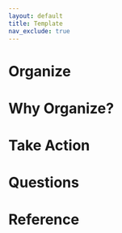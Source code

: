 ```yaml
---
layout: default
title: Template
nav_exclude: true
---
```


# Organize

# Why Organize?

# Take Action

# Questions

# Reference
